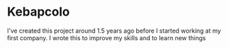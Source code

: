 # Kebapcolo

I've created this project around 1.5 years ago before I started working at my first company. I wrote this to improve my skills and to learn new things

